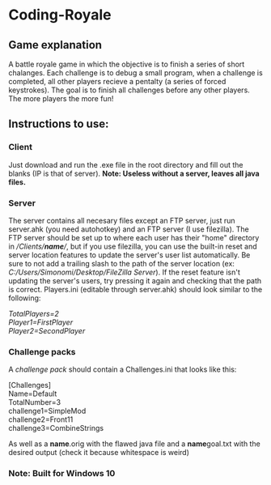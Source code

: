 # Coding-Royale
## Game explanation
A battle royale game in which the objective is to finish a series of short chalanges. Each challenge is to debug a small program, when a challenge is completed, all other players recieve a pentalty (a series of forced keystrokes). The goal is to finish all challenges before any other players. The more players the more fun!

## Instructions to use:
### Client
Just download and run the .exe file in the root directory and fill out the blanks (IP is that of server). **Note: Useless without a server, leaves all java files.**
### Server
The server contains all necesary files except an FTP server, just run server.ahk (you need autohotkey) and an FTP server (I use filezilla). The FTP server should be set up to where each user has their "home" directory in _/Clients/**name**/_, but if you use filezilla, you can use the built-in reset and server location features to update the server's user list automatically. Be sure to not add a trailing slash to the path of the server location (ex: _C:/Users/Simonomi/Desktop/FileZilla Server_). If the reset feature isn't updating the server's users, try pressing it again and checking that the path is correct.
Players.ini (editable through server.ahk) should look similar to the following:<br/>

_TotalPlayers=2<br/>
Player1=FirstPlayer<br/>
Player2=SecondPlayer_
### Challenge packs
A _challenge pack_ should contain a Challenges.ini that looks like this:<br/>

[Challenges]<br/>
Name=Default<br/>
TotalNumber=3<br/>
challenge1=SimpleMod<br/>
challenge2=Front11<br/>
challenge3=CombineStrings<br/>

As well as a **name**.orig with the flawed java file and a **name**goal.txt with the desired output (check it because whitespace is weird)
### Note: Built for Windows 10
